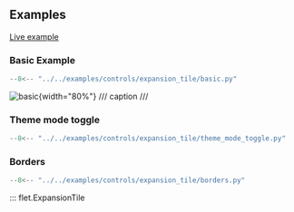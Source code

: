 ## Examples

[Live example](https://flet-controls-gallery.fly.dev/layout/expansiontile)

### Basic Example

```python
--8<-- "../../examples/controls/expansion_tile/basic.py"
```

![basic](../examples/controls/expansion_tile/media/basic.png){width="80%"}
/// caption
///

### Theme mode toggle

```python
--8<-- "../../examples/controls/expansion_tile/theme_mode_toggle.py"
```

### Borders

```python
--8<-- "../../examples/controls/expansion_tile/borders.py"
```

::: flet.ExpansionTile
